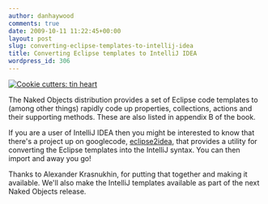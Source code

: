```yaml
---
author: danhaywood
comments: true
date: 2009-10-11 11:22:45+00:00
layout: post
slug: converting-eclipse-templates-to-intellij-idea
title: Converting Eclipse templates to IntelliJ IDEA
wordpress_id: 306
---
```


[![Cookie cutters: tin heart](http://farm4.static.flickr.com/3570/3296424414_200786a191.jpg)](http://www.flickr.com/photos/litlnemo/3296424414/)

The Naked Objects distribution provides a set of Eclipse code templates to (among other things) rapidly code up properties, collections, actions and their supporting methods.  These are also listed in appendix B of the book.

If you are a user of IntelliJ IDEA then you might be interested to know that there's a project up on googlecode, [eclipse2idea](http://code.google.com/p/eclipse2idea/), that provides a utility for converting the Eclipse templates into the IntelliJ syntax.  You can then import and away you go!

Thanks to Alexander Krasnukhin, for putting that together and making it available.  We'll also make the IntelliJ templates available as part of the next Naked Objects release.
